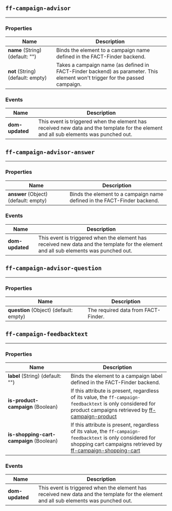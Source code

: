 ## `ff-campaign-advisor`
___
### Properties
| Name | Description |
| ---- | ----------- |
| **name**&nbsp;(String) (default: "") | Binds the element to a campaign name defined in the FACT-Finder backend. |
| **not**&nbsp;(String) (default: empty) | Takes a campaign name (as defined in FACT-Finder backend) as parameter. This element won't trigger for the passed campaign. |

### Events
| Name | Description |
| ---- | ----------- |
|**dom-updated**| This event is triggered when the element has received new data and the template for the element and all sub elements was punched out. |

## `ff-campaign-advisor-answer`
___
### Properties
| Name | Description |
| ---- | ----------- |
| **answer**&nbsp;(Object) (default: empty) | Binds the element to a campaign name defined in the FACT-Finder backend. |

### Events
| Name | Description |
| ---- | ----------- |
| **dom-updated** | This event is triggered when the element has received new data and the template for the element and all sub elements was punched out. |

## `ff-campaign-advisor-question`
___
### Properties
| Name | Description |
| ---- | ----------- |
| **question**&nbsp;(Object) (default: empty) | The required data from FACT-Finder. |

## `ff-campaign-feedbacktext`
___
### Properties
| Name | Description |
| ---- | ----------- |
| **label**&nbsp;(String) (default: "") | Binds the element to a campaign label defined in the FACT-Finder backend. |
| **is-product-campaign**&nbsp;(Boolean) | If this attribute is present, regardless of its value, the `ff-campaign-feedbacktext` is only considered for product campaigns retrieved by [ff-campaign-product](http://web-components.fact-finder.de/documentation/ff-campaign-product) |
| **is-shopping-cart-campaign**&nbsp;(Boolean) | If this attribute is present, regardless of its value, the `ff-campaign-feedbacktext` is only considered for shopping cart campaigns retrieved by [ff-campaign-shopping-cart](http://web-components.fact-finder.de/documentation/ff-campaign-shopping-cart) |

### Events
| Name | Description |
| ---- | ----------- |
| **dom-updated** | This event is triggered when the element has received new data and the template for the element and all sub elements was punched out. |
